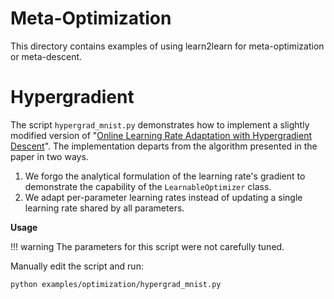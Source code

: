 # Meta-Optimization

This directory contains examples of using learn2learn for meta-optimization or meta-descent.

# Hypergradient

The script `hypergrad_mnist.py` demonstrates how to implement a slightly modified version of "[Online Learning Rate Adaptation with Hypergradient Descent](https://arxiv.org/abs/1703.04782)".
The implementation departs from the algorithm presented in the paper in two ways.

1. We forgo the analytical formulation of the learning rate's gradient to demonstrate the capability of the `LearnableOptimizer` class.
2. We adapt per-parameter learning rates instead of updating a single learning rate shared by all parameters.

**Usage**

!!! warning
    The parameters for this script were not carefully tuned.

Manually edit the script and run:

~~~shell
python examples/optimization/hypergrad_mnist.py
~~~
